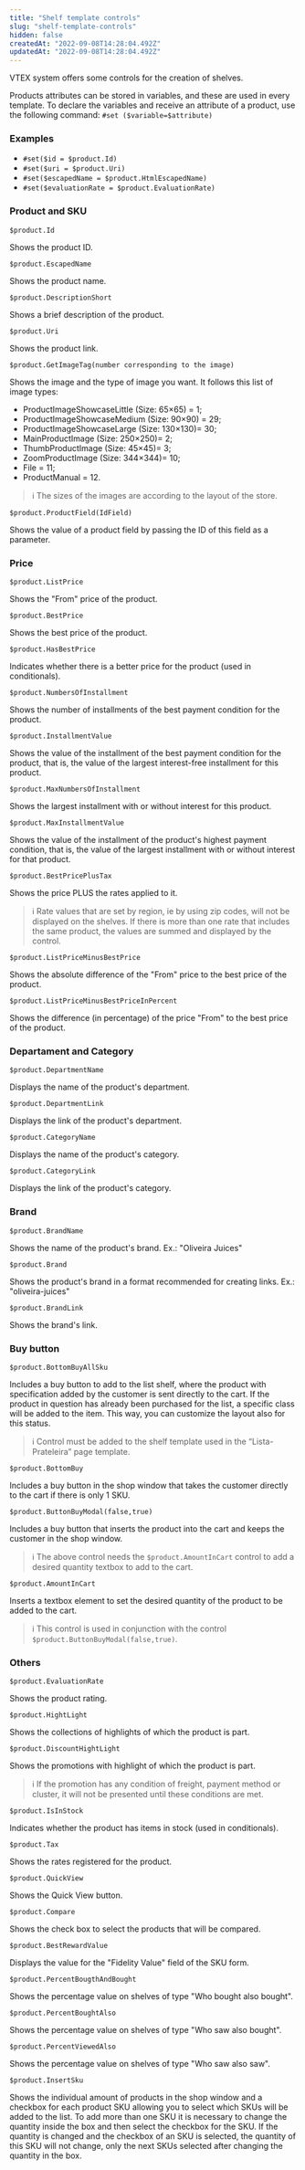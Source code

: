 ```yaml
---
title: "Shelf template controls"
slug: "shelf-template-controls"
hidden: false
createdAt: "2022-09-08T14:28:04.492Z"
updatedAt: "2022-09-08T14:28:04.492Z"
---
```


VTEX system offers some controls for the creation of shelves.

Products attributes can be stored in variables, and these are used in every template. To declare the variables and receive an attribute of a product, use the following command: `#set ($variable=$attribute)`

### Examples

- `#set($id = $product.Id)`  
- `#set($uri = $product.Uri)`  
- `#set($escapedName = $product.HtmlEscapedName)`  
- `#set($evaluationRate = $product.EvaluationRate)`  

### Product and SKU

`$product.Id`

Shows the product ID.

`$product.EscapedName`

Shows the product name.

`$product.DescriptionShort`

Shows a brief description of the product.

`$product.Uri`

Shows the product link.

`$product.GetImageTag(number corresponding to the image)`

Shows the image and the type of image you want. It follows this list of image types:

- ProductImageShowcaseLittle (Size: 65×65) = 1;
- ProductImageShowcaseMedium (Size: 90×90) = 29;
- ProductImageShowcaseLarge (Size: 130×130)= 30;
- MainProductImage (Size: 250×250)= 2;
- ThumbProductImage (Size: 45×45)= 3;
- ZoomProductImage (Size: 344×344)= 10;
- File = 11;
- ProductManual = 12.

> ℹ️ The sizes of the images are according to the layout of the store.

`$product.ProductField(IdField)`

Shows the value of a product field by passing the ID of this field as a parameter.

### Price

`$product.ListPrice`

Shows the "From" price of the product.

`$product.BestPrice`

Shows the best price of the product.

`$product.HasBestPrice`

Indicates whether there is a better price for the product (used in conditionals).

`$product.NumbersOfInstallment`

Shows the number of installments of the best payment condition for the product.

`$product.InstallmentValue`

Shows the value of the installment of the best payment condition for the product, that is, the value of the largest interest-free installment for this product.

`$product.MaxNumbersOfInstallment`

Shows the largest installment with or without interest for this product.

`$product.MaxInstallmentValue`

Shows the value of the installment of the product's highest payment condition, that is, the value of the largest installment with or without interest for that product.

`$product.BestPricePlusTax`

Shows the price PLUS the rates applied to it.

> ℹ️ Rate values that are set by region, ie by using zip codes, will not be displayed on the shelves. If there is more than one rate that includes the same product, the values are summed and displayed by the control.

`$product.ListPriceMinusBestPrice`

Shows the absolute difference of the "From" price to the best price of the product.

`$product.ListPriceMinusBestPriceInPercent`

Shows the difference (in percentage) of the price "From" to the best price of the product.

### Departament and Category

`$product.DepartmentName`

Displays the name of the product's department.

`$product.DepartmentLink`

Displays the link of the product's department.

`$product.CategoryName`

Displays the name of the product's category.

`$product.CategoryLink`

Displays the link of the product's category.

### Brand

`$product.BrandName`

Shows the name of the product's brand. Ex.: "Oliveira Juices"

`$product.Brand`

Shows the product's brand in a format recommended for creating links. Ex.: "oliveira-juices"

`$product.BrandLink`

Shows the brand's link.

### Buy button

`$product.BottomBuyAllSku`

Includes a buy button to add to the list shelf, where the product with specification added by the customer is sent directly to the cart. If the product in question has already been purchased for the list, a specific class will be added to the item. This way, you can customize the layout also for this status.

> ℹ️ Control must be added to the shelf template used in the “Lista-Prateleira” page template.

`$product.BottomBuy`

Includes a buy button in the shop window that takes the customer directly to the cart if there is only 1 SKU.

`$product.ButtonBuyModal(false,true)`

Includes a buy button that inserts the product into the cart and keeps the customer in the shop window.

> ℹ️ The above control needs the `$product.AmountInCart` control to add a desired quantity textbox to add to the cart.

`$product.AmountInCart`

Inserts a textbox element to set the desired quantity of the product to be added to the cart.

> ℹ️ This control is used in conjunction with the control `$product.ButtonBuyModal(false,true)`.

### Others

`$product.EvaluationRate`

Shows the product rating.

`$product.HightLight`

Shows the collections of highlights of which the product is part.

`$product.DiscountHightLight`

Shows the promotions with highlight of which the product is part.

> ℹ️ If the promotion has any condition of freight, payment method or cluster, it will not be presented until these conditions are met.

`$product.IsInStock`

Indicates whether the product has items in stock (used in conditionals).

`$product.Tax`

Shows the rates registered for the product.

`$product.QuickView`

Shows the Quick View button.

`$product.Compare`

Shows the check box to select the products that will be compared.

`$product.BestRewardValue`

Displays the value for the "Fidelity Value" field of the SKU form.

`$product.PercentBougthAndBought`

Shows the percentage value on shelves of type "Who bought also bought".

`$product.PercentBoughtAlso`

Shows the percentage value on shelves of type "Who saw also bought".

`$product.PercentViewedAlso`

Shows the percentage value on shelves of type "Who saw also saw".

`$product.InsertSku`

Shows the individual amount of products in the shop window and a checkbox for each product SKU allowing you to select which SKUs will be added to the list. To add more than one SKU it is necessary to change the quantity inside the box and then select the checkbox for the SKU. If the quantity is changed and the checkbox of an SKU is selected, the quantity of this SKU will not change, only the next SKUs selected after changing the quantity in the box.
